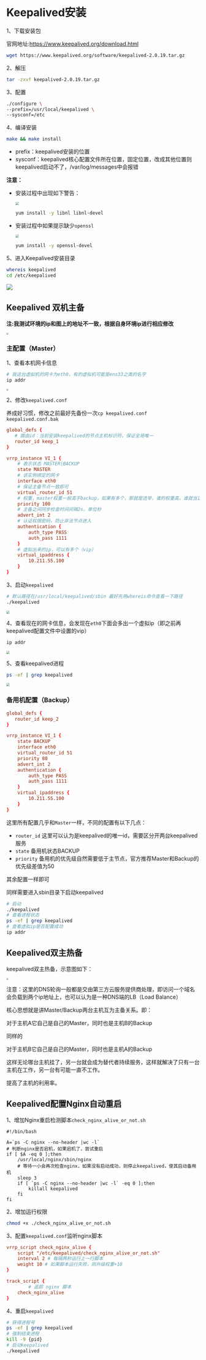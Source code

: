 # Keepalived安装

1、下载安装包

官网地址:https://www.keepalived.org/download.html

```bash
wget https://www.keepalived.org/software/keepalived-2.0.19.tar.gz
```

2、解压

```bash
tar -zxvf keepalived-2.0.19.tar.gz
```

3、配置

```bash
./configure \
--prefix=/usr/local/keepalived \
--sysconf=/etc
```

4、编译安装

```bash
make && make install
```

- prefix：keepalived安装的位置
- sysconf：keepalived核心配置文件所在位置，固定位置，改成其他位置则keepalived启动不了，/var/log/messages中会报错

**注意：**

- 安装过程中出现如下警告：

  <img src="https://tva1.sinaimg.cn/large/006tNbRwly1gacei64skbj31zm03ot9a.jpg" style="zoom:50%;" />

  ```bash
  yum install -y libnl libnl-devel
  ```

- 安装过程中如果提示缺少`openssl`

  <img src="https://tva1.sinaimg.cn/large/006tNbRwly1gacegl1ui0j30xa03omxq.jpg" style="zoom: 50%;" />

  ```bash
  yum install -y openssl-devel
  ```

5、进入Keepalived安装目录

```bash
whereis keepalived
cd /etc/keepalived
```

![](https://tva1.sinaimg.cn/large/006tNbRwly1gacek8rxzfj30z202mq3e.jpg)

## Keepalived 双机主备

**注:我测试环境的ip和图上的地址不一致，根据自身环境ip进行相应修改**

<img src="https://tva1.sinaimg.cn/large/006tNbRwly1gacfj5p1k8j31aj0u0dzh.jpg" style="zoom:33%;" />

### 主配置（Master）

1、查看本机网卡信息

```bash
# 我这台虚拟机的网卡为eth0，有的虚拟机可能是ens33之类的名字
ip addr
```

<img src="https://tva1.sinaimg.cn/large/006tNbRwly1gaceqg1itoj31km0hon1y.jpg" style="zoom:33%;" />

2、修改`keepalived.conf`

养成好习惯，修改之前最好先备份一次`cp keepalived.conf keepalived.conf.bak`

```conf
global_defs {
   # 路由id：当前安装keepalived的节点主机标识符，保证全局唯一
   router_id keep_1
}

vrrp_instance VI_1 {
    # 表示状态 MASTER|BACKUP
    state MASTER
    # 该实例绑定的网卡
    interface eth0
    # 保证主备节点一致即可
    virtual_router_id 51
    # 权重，master权重一般高于backup，如果有多个，那就是选举，谁的权重高，谁就当选
    priority 100
    # 主备之间同步检查时间间隔2s，单位秒
    advert_int 2
    # 认证权限密码，防止非法节点进入
    authentication {
        auth_type PASS
        auth_pass 1111
    }
    # 虚拟出来的ip，可以有多个（vip）
    virtual_ipaddress {
        10.211.55.100
    }
}
```

3、启动`keepalived`

```bash
# 默认路径在/usr/local/keepalived/sbin 最好先用whereis命令查看一下路径
./keepalived
```

<img src="https://tva1.sinaimg.cn/large/006tNbRwly1gacevx5r0lj30vm08mgnb.jpg" style="zoom: 50%;" />

4、查看现在的网卡信息，会发现在`eth0`下面会多出一个虚拟ip（即之前再keepalived配置文件中设置的vip）

```bash
ip addr
```

<img src="https://tva1.sinaimg.cn/large/006tNbRwly1gaceye2pkpj31ki0miwjz.jpg" style="zoom:50%;" />

5、查看keepalived进程

```bash
ps -ef | grep keepalived
```

<img src="https://tva1.sinaimg.cn/large/006tNbRwly1gacf0cuk5dj316y06smys.jpg" style="zoom:50%;" />

### 备用机配置（Backup）

```conf
global_defs {
   router_id keep_2
}

vrrp_instance VI_1 {
    state BACKUP
    interface eth0
    virtual_router_id 51
    priority 80
    advert_int 2
    authentication {
        auth_type PASS
        auth_pass 1111
    }
    virtual_ipaddress {
        10.211.55.100
    }
}
```

这里所有配置几乎和`Master`一样，不同的配置有以下几点：

- `router_id`	这里可以认为是keepalived的唯一id，需要区分开两台keepalived服务
- `state` 备用机状态BACKUP
- `priority` 备用机的优先级自然需要低于主节点，官方推荐Master和Backup的优先级差值为50

其余配置一样即可

同样需要进入sbin目录下启动keepalived

```bash
# 启动
./keepalived
# 查看进程状态
ps -ef | grep keepalived
# 查看虚拟ip是否配置成功
ip addr
```

## Keepalived双主热备

keepalived双主热备，示意图如下：

<img src="https://tva1.sinaimg.cn/large/006tNbRwly1gacfmjp0jjj31n60u04qp.jpg" style="zoom:33%;" />

注意：这里的DNS轮询一般都是交由第三方云服务提供商处理，即访问一个域名会负载到两个ip地址上，也可以认为是一种DNS端的LB（Load Balance）

核心思想就是讲Master/Backup两台主机互为主备关系。即：

对于主机A它自己是自己的Master，同时也是主机B的Backup

同样的

对于主机B它自己是自己的Master，同时也是主机A的Backup

这样无论哪台主机挂了，另一台就会成为替代者持续服务，这样就解决了只有一台主机在工作，另一台有可能一直不工作。

提高了主机的利用率。

## Keepalived配置Nginx自动重启

1、增加Nginx重启检测脚本`check_nginx_alive_or_not.sh`

```shell
#!/bin/bash

A=`ps -C nginx --no-header |wc -l`
# 判断nginx是否宕机，如果宕机了，尝试重启
if [ $A -eq 0 ];then
    /usr/local/nginx/sbin/nginx
    # 等待一小会再次检查nginx，如果没有启动成功，则停止keepalived，使其启动备用机
    sleep 3
    if [ `ps -C nginx --no-header |wc -l` -eq 0 ];then
        killall keepalived
    fi
fi
```

2、增加运行权限

```bash
chmod +x ./check_nginx_alive_or_not.sh
```

3、配置`keepalived.conf`监听nginx脚本

```conf
vrrp_script check_nginx_alive {
    script "/etc/keepalived/check_nginx_alive_or_not.sh"
    interval 2 # 每隔两秒运行上一行脚本
    weight 10 # 如果脚本运行失败，则升级权重+10
}

track_script {
		# 追踪 nginx 脚本
    check_nginx_alive   
}
```

4、重启`keepalived`

```bash
# 获得进程号
ps -ef | grep keepalived
# 强制结束进程
kill -9 {pid}
# 启动keepalived
./keepalived
```

